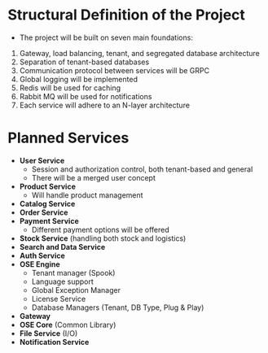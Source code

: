 # Structural Definition of the Project

- The project will be built on seven main foundations:  
1. Gateway, load balancing, tenant, and segregated database architecture  
2. Separation of tenant-based databases  
3. Communication protocol between services will be GRPC  
4. Global logging will be implemented  
5. Redis will be used for caching  
6. Rabbit MQ will be used for notifications  
7. Each service will adhere to an N-layer architecture

# Planned Services
* **User Service**  
   - Session and authorization control, both tenant-based and general  
   - There will be a merged user concept  
* **Product Service**  
   - Will handle product management  
* **Catalog Service**
* **Order Service**
* **Payment Service**  
   - Different payment options will be offered  
* **Stock Service** (handling both stock and logistics)
* **Search and Data Service**
* **Auth Service**
* **OSE Engine**  
   - Tenant manager (Spook)  
   - Language support  
   - Global Exception Manager
   - License Service  
   - Database Managers (Tenant, DB Type, Plug & Play)  
* **Gateway**
* **OSE Core** (Common Library)
* **File Service** (I/O)
* **Notification Service**